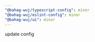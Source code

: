 ```yaml
---
"@bahag-wuj/typescript-config": minor
"@bahag-wuj/eslint-config": minor
"@bahag-wuj/ui": minor
---
```


update config
